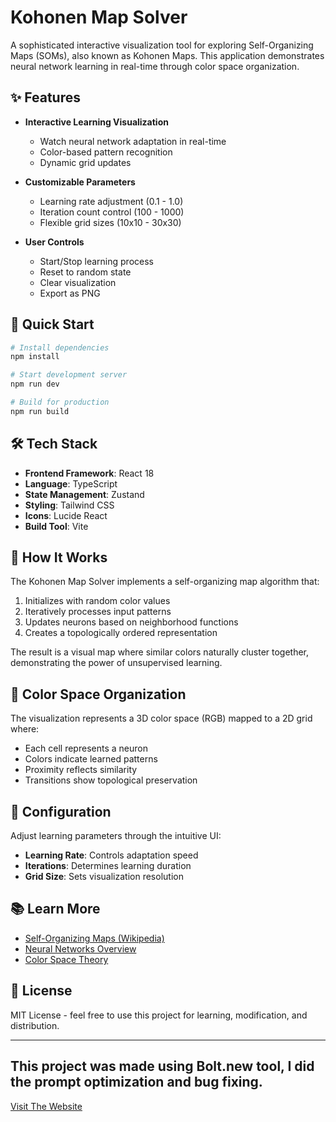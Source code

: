 # Kohonen Map Solver

A sophisticated interactive visualization tool for exploring Self-Organizing Maps (SOMs), also known as Kohonen Maps. This application demonstrates neural network learning in real-time through color space organization.

## ✨ Features

- **Interactive Learning Visualization**
  - Watch neural network adaptation in real-time
  - Color-based pattern recognition
  - Dynamic grid updates

- **Customizable Parameters**
  - Learning rate adjustment (0.1 - 1.0)
  - Iteration count control (100 - 1000)
  - Flexible grid sizes (10x10 - 30x30)

- **User Controls**
  - Start/Stop learning process
  - Reset to random state
  - Clear visualization
  - Export as PNG

## 🚀 Quick Start

```bash
# Install dependencies
npm install

# Start development server
npm run dev

# Build for production
npm run build
```

## 🛠️ Tech Stack

- **Frontend Framework**: React 18
- **Language**: TypeScript
- **State Management**: Zustand
- **Styling**: Tailwind CSS
- **Icons**: Lucide React
- **Build Tool**: Vite

## 🧠 How It Works

The Kohonen Map Solver implements a self-organizing map algorithm that:

1. Initializes with random color values
2. Iteratively processes input patterns
3. Updates neurons based on neighborhood functions
4. Creates a topologically ordered representation

The result is a visual map where similar colors naturally cluster together, demonstrating the power of unsupervised learning.

## 🎨 Color Space Organization

The visualization represents a 3D color space (RGB) mapped to a 2D grid where:
- Each cell represents a neuron
- Colors indicate learned patterns
- Proximity reflects similarity
- Transitions show topological preservation

## 🔧 Configuration

Adjust learning parameters through the intuitive UI:

- **Learning Rate**: Controls adaptation speed
- **Iterations**: Determines learning duration
- **Grid Size**: Sets visualization resolution

## 📚 Learn More

- [Self-Organizing Maps (Wikipedia)](https://en.wikipedia.org/wiki/Self-organizing_map)
- [Neural Networks Overview](https://en.wikipedia.org/wiki/Neural_network)
- [Color Space Theory](https://en.wikipedia.org/wiki/Color_space)

## 📝 License

MIT License - feel free to use this project for learning, modification, and distribution.

---

## This project was made using Bolt.new tool, I did the prompt optimization and bug fixing. 

[Visit The Website](https://kohonen-map.netlify.app/)

